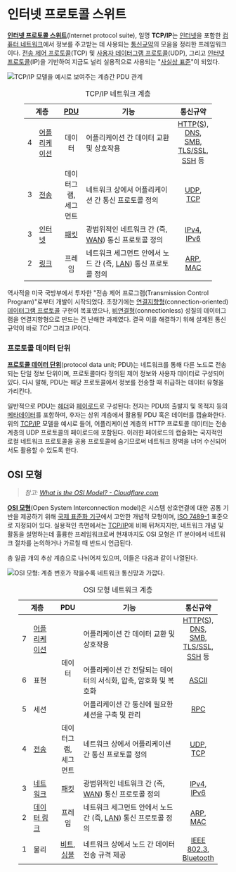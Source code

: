 # 인터넷 프로토콜 스위트
**[인터넷 프로토콜 스위트](https://en.wikipedia.org/wiki/Internet_protocol_suite)**(Internet protocol suite), 일명 **TCP/IP**는 [인터넷](https://en.wikipedia.org/wiki/Internet)을 포함한 [컴퓨터 네트워크](Network.md)에서 정보를 주고받는 데 사용되는 [통신규약](https://en.wikipedia.org/wiki/Communication_protocol)의 모음을 정리한 프레임워크이다. [전송 제어 프로토콜](#전송-제어-프로토콜)(TCP) 및 [사용자 데이터그램 프로토콜](#사용자-데이터그램-프로토콜)(UDP), 그리고 [인터넷 프로토콜](#인터넷-프로토콜)(IP)을 기반하여 지금도 널리 실용적으로 사용되는 "[사실상 표준](https://en.wikipedia.org/wiki/De_facto)"이 되었다.

![TCP/IP 모델을 예시로 보여주는 계층간 PDU 관계](https://upload.wikimedia.org/wikipedia/commons/3/3b/UDP_encapsulation.svg)

<table style="width: 85%; margin-left: auto; margin-right: auto;"><caption style="caption-side: top;">TCP/IP 네트워크 계층</caption><colgroup><col style="width: 5%;"/><col style="width: 13%;"/><col style="width: 12%;"/><col/><col style="width: 18%;"/></colgroup><thead><tr><th colspan="2" style="text-align: center;">계층</th><th style="text-align: center;"><a href="#프로토콜-데이터-단위">PDU</a></th><th style="text-align: center;">기능</th><th style="text-align: center;">통신규약</th></tr></thead><tbody><tr><td style="text-align: center;">4</td><td><a href="#어플리케이션-계층">어플리케이션</a></td><td style="text-align: center;">데이터</td><td>어플리케이션 간 데이터 교환 및 상호작용</td><td style="text-align: center;"><a href="https://en.wikipedia.org/wiki/HTTP">HTTP</a>(<a href="https://en.wikipedia.org/wiki/HTTPS">S</a>), <a href="https://en.wikipedia.org/wiki/Domain_Name_System">DNS</a>, <a href="https://en.wikipedia.org/wiki/Server_Message_Block">SMB</a>, <a href="https://en.wikipedia.org/wiki/Transport_Layer_Security">TLS/SSL</a>, <a href="https://en.wikipedia.org/wiki/Secure_Shell">SSH</a> 등</td></tr><tr><td style="text-align: center;">3</td><td><a href="#전송-계층">전송</a></td><td style="text-align: center;">데이터그램,<br/>세그먼트</td><td>네트워크 상에서 어플리케이션 간 통신 프로토콜 정의</td><td style="text-align: center;"><a href="#사용자-데이터그램-프로토콜">UDP</a>, <a href="#전송-제어-프로토콜">TCP</a></td></tr><tr><td style="text-align: center;">3</td><td><a href="#인터넷-계층">인터넷</a></td><td style="text-align: center;"><a href="Network.md#네트워크-패킷">패킷</a></td><td>광범위적인 네트워크 간 (즉, <a href="https://en.wikipedia.org/wiki/Wide_area_network">WAN</a>) 통신 프로토콜 정의</td><td style="text-align: center;"><a href="https://en.wikipedia.org/wiki/IPv4">IPv4</a>, <a href="https://en.wikipedia.org/wiki/IPv6">IPv6</a></td></tr><tr><td style="text-align: center;">2</td><td><a href="#링크-계층">링크</a></td><td style="text-align: center;">프레임</td><td>네트워크 세그먼트 안에서 노드 간 (즉, <a href="https://en.wikipedia.org/wiki/Local_area_network">LAN</a>) 통신 프로토콜 정의</td><td style="text-align: center;"><a href="https://en.wikipedia.org/wiki/Address_Resolution_Protocol">ARP</a>, <a href="https://en.wikipedia.org/wiki/Medium_access_control">MAC</a></td></tr></tbody></table>

역사적을 미국 국방부에서 투자한 "전송 제어 프로그램(Transmission Control Program)"로부터 개발이 시작되었다. 초창기에는 [연결지향형](https://en.wikipedia.org/wiki/Connection-oriented_communication)(connection-oriented) [데이터그램 프로토콜](#사용자-데이터그램-프로토콜) 구현이 목표였으나, [비연결형](https://en.wikipedia.org/wiki/Connectionless_communication)(connectionless) 성질의 데이터그램을 연결지향형으로 만드는 건 난해한 과제였다. 결국 이를 해결하기 위해 설계된 통신규약이 바로 *TCP* 그리고 *IP*이다.

### 프로토콜 데이터 단위
**[프로토콜 데이터 단위](https://en.wikipedia.org/wiki/Protocol_data_unit)**(protocol data unit; PDU)는 네트워크를 통해 다른 노드로 전송되는 단일 정보 단위이며, 프로토콜마다 정의된 제어 정보와 사용자 데이터로 구성되어 있다. 다시 말해, PDU는 해당 프로토콜에서 정보를 전송할 때 취급하는 데이터 유형을 가리킨다.

일반적으로 PDU는 [헤더](https://en.wikipedia.org/wiki/Header_(computing))와 [페이로드](https://en.wikipedia.org/wiki/Payload_(computing))로 구성된다: 전자는 PDU의 출발지 및 목적지 등의 [메타데이터](https://en.wikipedia.org/wiki/Metadata)를 포함하며, 후자는 상위 계층에서 활용될 PDU 혹은 데이터를 캡슐화한다. 위의 [TCP/IP](TCPIP.md) 모델을 예시로 들어, 어플리케이션 계층의 HTTP 프로토콜 데이터는 전송 계층의 UDP 프로토콜의 페이로드에 포함된다. 이러한 페이로드의 캡슐화는 국지적인 로컬 네트워크 프로토콜을 공용 프로토콜에 숨기므로써 네트워크 장벽을 너머 수신되어서도 활용할 수 있도록 한다.

## OSI 모형
> *참고: [What is the OSI Model? - Cloudflare.com](https://www.cloudflare.com/learning/ddos/glossary/open-systems-interconnection-model-osi/)*

**[OSI 모형](https://en.wikipedia.org/wiki/OSI_model)**(Open System Interconnection model)은 시스템 상호연결에 대한 공통 기반을 제공하기 위해 [국제 표준화 기구](https://ko.wikipedia.org/wiki/국제_표준화_기구)에서 고안한 개념적 모형이며, [ISO 7489-1](https://www.iso.org/standard/20269.html) 표준으로 지정되어 있다. 실용적인 측면에서는 [TCP/IP](#인터넷-프로토콜-스위트)에 비해 뒤쳐지지만, 네트워크 개념 및 활동을 설명하는데 훌륭한 프레임워크로써 현재까지도 OSI 모형은 IT 분야에서 네트워크 절차를 논의하거나 가르칠 때 반드시 언급된다.

총 일곱 개의 추상 계층으로 나뉘어져 있으며, 이들은 다음과 같이 나열된다.

![OSI 모형: 계층 번호가 작을수록 네트워크 통신망과 가깝다.](https://upload.wikimedia.org/wikipedia/commons/f/ff/Osi_model_trad.jpg)

<table style="width: 90%; margin-left: auto; margin-right: auto;"><caption style="caption-side: top;">OSI 모형 네트워크 계층</caption><colgroup><col style="width: 5%;"/><col style="width: 13%;"/><col style="width: 12%;"/><col/><col style="width: 18%;"/></colgroup><thead><tr><th colspan="2" style="text-align: center;">계층</th><th style="text-align: center;">PDU</th><th style="text-align: center;">기능</th><th style="text-align: center;">통신규약</th></tr></thead><tbody><tr><td style="text-align: center;">7</td><td><a href="#어플리케이션-계층">어플리케이션</a></td><td style="text-align: center;" rowspan="3">데이터</td><td>어플리케이션 간 데이터 교환 및 상호작용</td><td style="text-align: center;"><a href="https://en.wikipedia.org/wiki/HTTP">HTTP</a>(<a href="https://en.wikipedia.org/wiki/HTTPS">S</a>), <a href="https://en.wikipedia.org/wiki/Domain_Name_System">DNS</a>, <a href="https://en.wikipedia.org/wiki/Server_Message_Block">SMB</a>, <a href="https://en.wikipedia.org/wiki/Transport_Layer_Security">TLS/SSL</a>, <a href="https://en.wikipedia.org/wiki/Secure_Shell">SSH</a> 등</td></tr><tr><td style="text-align: center;">6</td><td>표현</td><td>어플리케이션 간 전달되는 데이터의 서식화, 압축, 암호화 및 복호화</td><td style="text-align: center;"><a href="https://en.wikipedia.org/wiki/ASCII">ASCII</a></td></tr><tr><td style="text-align: center;">5</td><td>세션</td><td>어플리케이션 간 통신에 필요한 세션을 구축 및 관리</td><td style="text-align: center;"><a href="https://en.wikipedia.org/wiki/Remote_procedure_call">RPC</a></td></tr><tr><td style="text-align: center;">4</td><td><a href="#전송-계층">전송</a></td><td style="text-align: center;">데이터그램,<br/>세그먼트</td><td>네트워크 상에서 어플리케이션 간 통신 프로토콜 정의</td><td style="text-align: center;"><a href="#사용자-데이터그램-프로토콜">UDP</a>, <a href="#전송-제어-프로토콜">TCP</a></td></tr><tr><td style="text-align: center;">3</td><td><a href="#인터넷-계층">네트워크</a></td><td style="text-align: center;"><a href="Network.md#네트워크-패킷">패킷</a></td><td>광범위적인 네트워크 간 (즉, <a href="https://en.wikipedia.org/wiki/Wide_area_network">WAN</a>) 통신 프로토콜 정의</td><td style="text-align: center;"><a href="https://en.wikipedia.org/wiki/IPv4">IPv4</a>, <a href="https://en.wikipedia.org/wiki/IPv6">IPv6</a></td></tr><tr><td style="text-align: center;">2</td><td><a href="#링크-계층">데이터 링크</a></td><td style="text-align: center;">프레임</td><td>네트워크 세그먼트 안에서 노드 간 (즉, <a href="https://en.wikipedia.org/wiki/Local_area_network">LAN</a>) 통신 프로토콜 정의</td><td style="text-align: center;"><a href="https://en.wikipedia.org/wiki/Address_Resolution_Protocol">ARP</a>, <a href="#매체-접근-제어">MAC</a></td></tr><tr><td style="text-align: center;">1</td><td>물리</td><td style="text-align: center;"><a href="https://en.wikipedia.org/wiki/Bit">비트</a>, <a href="https://en.wikipedia.org/wiki/Symbol_rate#Symbols">심볼</a></td><td>네트워크 상에서 노드 간 데이터 전송 규격 제공</td><td style="text-align: center;"><a href="https://en.wikipedia.org/wiki/IEEE_802.3">IEEE 802.3</a>,<br/><a href="https://en.wikipedia.org/wiki/Bluetooth">Bluetooth</a></td></tr></tbody></table>
